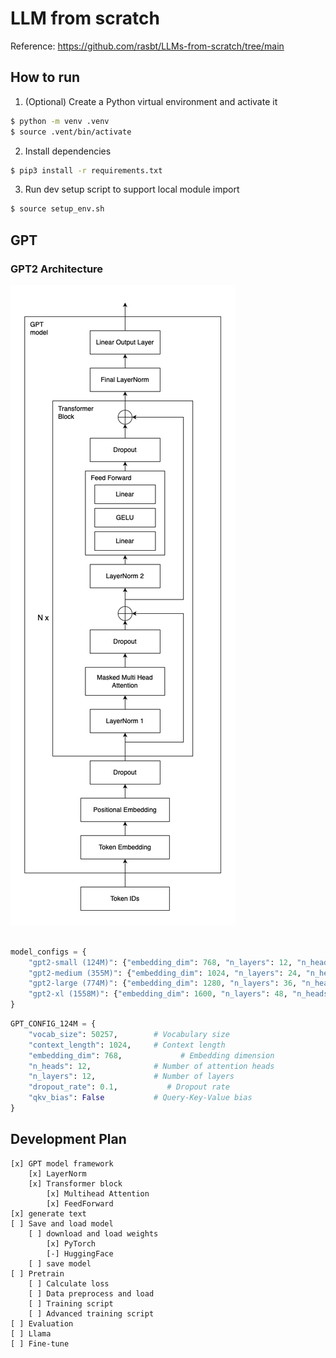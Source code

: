 # LLM from scratch

Reference: https://github.com/rasbt/LLMs-from-scratch/tree/main

## How to run
1. (Optional) Create a Python virtual environment and activate it
```bash
$ python -m venv .venv
$ source .vent/bin/activate
```
2. Install dependencies
```bash
$ pip3 install -r requirements.txt
```
3. Run dev setup script to support local module import
```bash
$ source setup_env.sh
```


## GPT

### GPT2 Architecture

![](./assets/GPT_architecture.png)

```python

model_configs = {
    "gpt2-small (124M)": {"embedding_dim": 768, "n_layers": 12, "n_heads": 12},
    "gpt2-medium (355M)": {"embedding_dim": 1024, "n_layers": 24, "n_heads": 16},
    "gpt2-large (774M)": {"embedding_dim": 1280, "n_layers": 36, "n_heads": 20},
    "gpt2-xl (1558M)": {"embedding_dim": 1600, "n_layers": 48, "n_heads": 25},
}
```

```python
GPT_CONFIG_124M = {
    "vocab_size": 50257,        # Vocabulary size
    "context_length": 1024,     # Context length
    "embedding_dim": 768,             # Embedding dimension
    "n_heads": 12,              # Number of attention heads
    "n_layers": 12,             # Number of layers
    "dropout_rate": 0.1,           # Dropout rate
    "qkv_bias": False           # Query-Key-Value bias
}
```

## Development Plan

```
[x] GPT model framework
    [x] LayerNorm
    [x] Transformer block
        [x] Multihead Attention
        [x] FeedForward
[x] generate text
[ ] Save and load model
    [ ] download and load weights
        [x] PyTorch
        [-] HuggingFace
    [ ] save model
[ ] Pretrain
    [ ] Calculate loss
    [ ] Data preprocess and load
    [ ] Training script
    [ ] Advanced training script
[ ] Evaluation
[ ] Llama
[ ] Fine-tune
```

